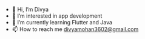 - 👋 Hi, I’m Divya
- 👀 I’m interested in app development 
- 🌱 I’m currently learning Flutter and Java
- 📫 How to reach me divyamohan3602@gmail.com 

<!---
M-divya03/M-divya03 is a ✨ special ✨ repository because its `README.md` (this file) appears on your GitHub profile.
You can click the Preview link to take a look at your changes.
--->
